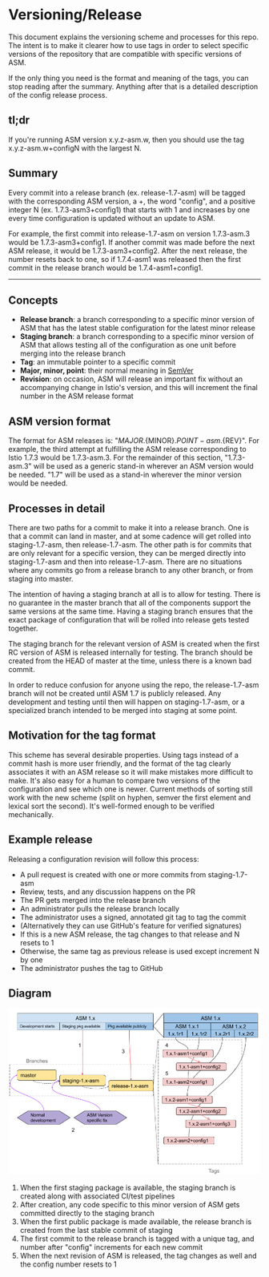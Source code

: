 # Versioning/Release

This document explains the versioning scheme and processes for this repo. The
intent is to make it clearer how to use tags in order to select specific
versions of the repository that are compatible with specific versions of ASM.

If the only thing you need is the format and meaning of the tags, you can stop
reading after the summary. Anything after that is a detailed description of the
config release process.

## tl;dr

If you're running ASM version x.y.z-asm.w, then you should use the tag
x.y.z-asm.w+configN with the largest N.

## Summary

Every commit into a release branch (ex. release-1.7-asm) will be tagged with
the corresponding ASM version, a +, the word "config", and a positive integer N
(ex. 1.7.3-asm3+config1) that starts with 1 and increases by one every time
configuration is updated without an update to ASM.

For example, the first commit into release-1.7-asm on version 1.7.3-asm.3 would
be 1.7.3-asm3+config1. If another commit was made before the next ASM release,
it would be 1.7.3-asm3+config2. After the next release, the number resets back
to one, so if 1.7.4-asm1 was released then the first commit in the release
branch would be 1.7.4-asm1+config1.

---

## Concepts

* **Release branch**: a branch corresponding to a specific minor version of ASM
that has the latest stable configuration for the latest minor release
* **Staging branch**: a branch corresponding to a specific minor version of ASM
that allows testing all of the configuration as one unit before merging into
the release branch
* **Tag**: an immutable pointer to a specific commit
* **Major, minor, point**: their normal meaning in [SemVer](https://semver.org/)
* **Revision**: on occasion, ASM will release an important fix without an
accompanying change in Istio's version, and this will increment the final
number in the ASM release format

## ASM version format

The format for ASM releases is: "${MAJOR}.${MINOR}.${POINT}-asm.${REV}". For
example, the third attempt at fulfilling the ASM release corresponding to Istio
1.7.3 would be 1.7.3-asm.3. For the remainder of this section, "1.7.3-asm.3"
will be used as a generic stand-in wherever an ASM version would be needed.
"1.7" will be used as a stand-in wherever the minor version would be needed.

## Processes in detail

There are two paths for a commit to make it into a release branch. One is that
a commit can land in master, and at some cadence will get rolled into
staging-1.7-asm, then release-1.7-asm. The other path is for commits that are
only relevant for a specific version, they can be merged directly into
staging-1.7-asm and then into release-1.7-asm. There are no situations where
any commits go from a release branch to any other branch, or from staging into
master.

The intention of having a staging branch at all is to allow for testing. There
is no guarantee in the master branch that all of the components support the
same versions at the same time. Having a staging branch ensures that the exact
package of configuration that will be rolled into release gets tested together.

The staging branch for the relevant version of ASM is created when the first RC
version of ASM is released internally for testing. The branch should be created
from the HEAD of master at the time, unless there is a known bad commit.

In order to reduce confusion for anyone using the repo, the release-1.7-asm
branch will not be created until ASM 1.7 is publicly released. Any development
and testing until then will happen on staging-1.7-asm, or a specialized branch
intended to be merged into staging at some point.

## Motivation for the tag format

This scheme has several desirable properties. Using tags instead of a commit
hash is more user friendly, and the format of the tag clearly associates it
with an ASM release so it will make mistakes more difficult to make. It's also
easy for a human to compare two versions of the configuration and see which one
is newer. Current methods of sorting still work with the new scheme (split on
hyphen, semver the first element and lexical sort the second). It's well-formed
enough to be verified mechanically.

## Example release

Releasing a configuration revision will follow this process:

* A pull request is created with one or more commits from staging-1.7-asm
* Review, tests, and any discussion happens on the PR
* The PR gets merged into the release branch
* An administrator pulls the release branch locally
* The administrator uses a signed, annotated git tag to tag the commit
* (Alternatively they can use GitHub's feature for verified signatures)
* If this is a new ASM release, the tag changes to that release and N resets to
1
* Otherwise, the same tag as previous release is used except increment N by one
* The administrator pushes the tag to GitHub

## Diagram

![Diagram of the process](./diagram.png?raw=true)

1. When the first staging package is available, the staging branch is created
along with associated CI/test pipelines
1. After creation, any code specific to this minor version of ASM gets
committed directly to the staging branch
1. When the first public package is made available, the release branch is
created from the last stable commit of staging
1. The first commit to the release branch is tagged with a unique tag, and
number after "config" increments for each new commit
1. When the next revision of ASM is released, the tag changes as well and the
config number resets to 1
